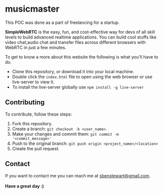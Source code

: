 # musicmaster
<p>This POC was done as a part of freelancing for a startup.</p>
<p>
<b>SimpleWebRTC</b> is the easy, fun, and cost-effective way for devs of all skill levels to build advanced realtime applications.
You can build cool stuffs like video chat,audio chat and transfer files across different browsers with WebRTC in just a few minutes.</p>

To get to know a more about this website the following is what you'll have to do.

* Clone this repository, or download it into your local machine.
* Double click the `index.html` file to open using the web browser or use live-server to view it.
* To install the live-server globally use `npm install -g live-server`

## Contributing
To contribute, follow these steps:

1. Fork this repository.
2. Create a branch: `git checkout -b <user_name>`.
3. Make your changes and commit them: `git commit -m '<commit_message>'`
4. Push to the original branch: `git push origin <project_name>/<location>`
5. Create the pull request.

## Contact

If you want to contact me you can reach me at <sbenstewart@gmail.com>. 
<br><br>
<b>Have a great day :)</b>
